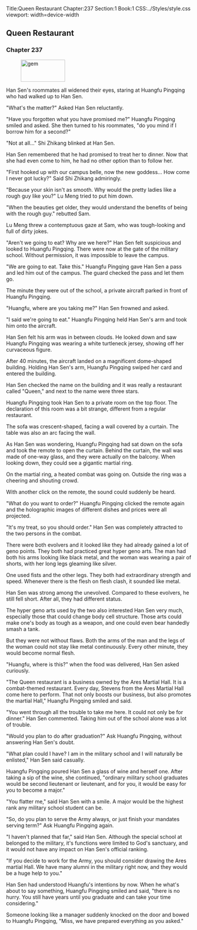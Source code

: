 Title:Queen Restaurant 
Chapter:237 
Section:1 
Book:1 
CSS:../Styles/style.css 
viewport: width=device-width
  
## Queen Restaurant
### Chapter 237
  
<figure>
	<img src="../Images/gem.gif" alt="gem" id="gem" width="120" height="60" />
</figure>
  

  
Han Sen's roommates all widened their eyes, staring at Huangfu Pingqing who had walked up to Han Sen.

"What's the matter?" Asked Han Sen reluctantly.

"Have you forgotten what you have promised me?" Huangfu Pingqing smiled and asked. She then turned to his roommates, "do you mind if I borrow him for a second?"

"Not at all…" Shi Zhikang blinked at Han Sen.

Han Sen remembered that he had promised to treat her to dinner. Now that she had even come to him, he had no other option than to follow her.

"First hooked up with our campus belle, now the new goddess… How come I never got lucky?" Said Shi Zhikang admiringly.

"Because your skin isn't as smooth. Why would the pretty ladies like a rough guy like you?" Lu Meng tried to put him down.

"When the beauties get older, they would understand the benefits of being with the rough guy." rebutted Sam.

Lu Meng threw a contemptuous gaze at Sam, who was tough-looking and full of dirty jokes.

"Aren't we going to eat? Why are we here?" Han Sen felt suspicious and looked to Huangfu Pingqing. There were now at the gate of the military school. Without permission, it was impossible to leave the campus.

"We are going to eat. Take this." Huangfu Pingqing gave Han Sen a pass and led him out of the campus. The guard checked the pass and let them go.

The minute they were out of the school, a private aircraft parked in front of Huangfu Pingqing.

"Huangfu, where are you taking me?" Han Sen frowned and asked.

"I said we're going to eat." Huangfu Pingqing held Han Sen's arm and took him onto the aircraft.

Han Sen felt his arm was in between clouds. He looked down and saw Huangfu Pingqing was wearing a white turtleneck jersey, showing off her curvaceous figure.

After 40 minutes, the aircraft landed on a magnificent dome-shaped building. Holding Han Sen's arm, Huangfu Pingqing swiped her card and entered the building.

Han Sen checked the name on the building and it was really a restaurant called "Queen," and next to the name were three stars.

Huangfu Pingqing took Han Sen to a private room on the top floor. The declaration of this room was a bit strange, different from a regular restaurant.

The sofa was crescent-shaped, facing a wall covered by a curtain. The table was also an arc facing the wall.

As Han Sen was wondering, Huangfu Pingqing had sat down on the sofa and took the remote to open the curtain. Behind the curtain, the wall was made of one-way glass, and they were actually on the balcony. When looking down, they could see a gigantic martial ring.

On the martial ring, a heated combat was going on. Outside the ring was a cheering and shouting crowd.

With another click on the remote, the sound could suddenly be heard.

"What do you want to order?" Huangfu Pingqing clicked the remote again and the holographic images of different dishes and prices were all projected.

"It's my treat, so you should order." Han Sen was completely attracted to the two persons in the combat.

There were both evolvers and it looked like they had already gained a lot of geno points. They both had practiced great hyper geno arts. The man had both his arms looking like black metal, and the woman was wearing a pair of shorts, with her long legs gleaming like silver.

One used fists and the other legs. They both had extraordinary strength and speed. Whenever there is the flesh on flesh clash, it sounded like metal.

Han Sen was strong among the unevolved. Compared to these evolvers, he still fell short. After all, they had different status.

The hyper geno arts used by the two also interested Han Sen very much, especially those that could change body cell structure. Those arts could make one's body as tough as a weapon, and one could even bear handedly smash a tank.

But they were not without flaws. Both the arms of the man and the legs of the woman could not stay like metal continuously. Every other minute, they would become normal flesh.

"Huangfu, where is this?" when the food was delivered, Han Sen asked curiously.

"The Queen restaurant is a business owned by the Ares Martial Hall. It is a combat-themed restaurant. Every day, Stevens from the Ares Martial Hall come here to perform. That not only boosts our business, but also promotes the martial Hall," Huangfu Pingqing smiled and said.

"You went through all the trouble to take me here. It could not only be for dinner." Han Sen commented. Taking him out of the school alone was a lot of trouble.

"Would you plan to do after graduation?" Ask Huangfu Pingqing, without answering Han Sen's doubt.

"What plan could I have? I am in the military school and I will naturally be enlisted," Han Sen said casually.

Huangfu Pingqing poured Han Sen a glass of wine and herself one. After taking a sip of the wine, she continued, "ordinary military school graduates would be second lieutenant or lieutenant, and for you, it would be easy for you to become a major."

"You flatter me," said Han Sen with a smile. A major would be the highest rank any military school student can be.

"So, do you plan to serve the Army always, or just finish your mandates serving term?" Ask Huangfu Pingqing again.

"I haven't planned that far," said Han Sen. Although the special school at belonged to the military, it's functions were limited to God's sanctuary, and it would not have any impact on Han Sen's official ranking.

"If you decide to work for the Army, you should consider drawing the Ares martial Hall. We have many alumni in the military right now, and they would be a huge help to you."

Han Sen had understood Huangfu's intentions by now. When he what's about to say something, Huangfu Pingqing smiled and said, "there is no hurry. You still have years until you graduate and can take your time considering."

Someone looking like a manager suddenly knocked on the door and bowed to Huangfu Pingqing, "Miss, we have prepared everything as you asked."